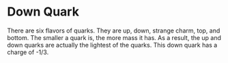 # Down Quark

There are six flavors of quarks. They are up, down, strange charm, top, and
bottom. The smaller a quark is, the more mass it has. As a result, the up and
down quarks are actually the lightest of the quarks. This down quark has a
charge of -1/3.
